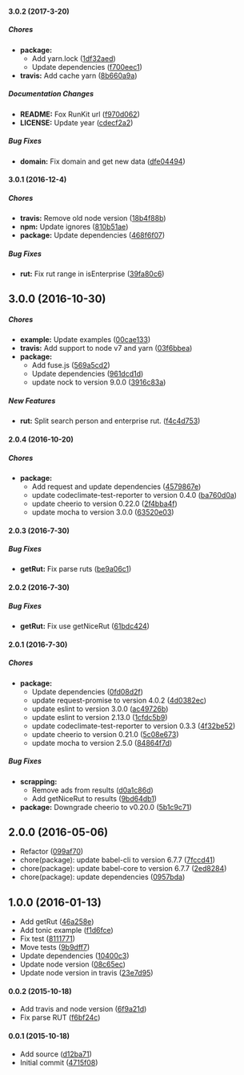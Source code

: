 #### 3.0.2 (2017-3-20)

##### Chores

* **package:**
  * Add yarn.lock ([1df32aed](https://github.com/lgaticaq/info-rut/commit/1df32aed5312b8f8794cfa91be067b95ce65bfe1))
  * Update dependencies ([f700eec1](https://github.com/lgaticaq/info-rut/commit/f700eec19105df8056bb9e8c2e1ed720f4c626d9))
* **travis:** Add cache yarn ([8b660a9a](https://github.com/lgaticaq/info-rut/commit/8b660a9a7276e6441d11bfd2e6f51d12ddd6ed0d))

##### Documentation Changes

* **README:** Fox RunKit url ([f970d062](https://github.com/lgaticaq/info-rut/commit/f970d062a224c90abf68b8cc65034f587799f733))
* **LICENSE:** Update year ([cdecf2a2](https://github.com/lgaticaq/info-rut/commit/cdecf2a293217b1b995f2071429fbb23a8c1989a))

##### Bug Fixes

* **domain:** Fix domain and get new data ([dfe04494](https://github.com/lgaticaq/info-rut/commit/dfe04494060a055c5c1dbce0d02553235283dc79))

#### 3.0.1 (2016-12-4)

##### Chores

* **travis:** Remove old node version ([18b4f88b](https://github.com/lgaticaq/info-rut/commit/18b4f88b3e8e5494e815d09ba72d11b9b0fa04e4))
* **npm:** Update ignores ([810b51ae](https://github.com/lgaticaq/info-rut/commit/810b51ae0bd66105b223d40752cca3d314df014f))
* **package:** Update dependencies ([468f6f07](https://github.com/lgaticaq/info-rut/commit/468f6f0796fe3b9d8c6f34fc3c2d9d08a5c0f01c))

##### Bug Fixes

* **rut:** Fix rut range in isEnterprise ([39fa80c6](https://github.com/lgaticaq/info-rut/commit/39fa80c63b9e782186c05def0769ad14aa56409b))

## 3.0.0 (2016-10-30)

##### Chores

* **example:** Update examples ([00cae133](https://github.com/lgaticaq/info-rut/commit/00cae133f20046ecf97fcdf1b1e5159b9ed8d2b2))
* **travis:** Add support to node v7 and yarn ([03f6bbea](https://github.com/lgaticaq/info-rut/commit/03f6bbead149fb67d3f1eb92e69a19ecbc83ce8e))
* **package:**
  * Add fuse.js ([569a5cd2](https://github.com/lgaticaq/info-rut/commit/569a5cd29fd8c920c09ab50b8ed15a344c5262ad))
  * Update dependencies ([961dcd1d](https://github.com/lgaticaq/info-rut/commit/961dcd1d8c2faacb8f62df9ad76810d26419b73f))
  * update nock to version 9.0.0 ([3916c83a](https://github.com/lgaticaq/info-rut/commit/3916c83af132e25f407b3ba4f4f75c82c2d0ac94))

##### New Features

* **rut:** Split search person and enterprise rut. ([f4c4d753](https://github.com/lgaticaq/info-rut/commit/f4c4d753aef78ac77c79e313d4f16375b22b656a))

#### 2.0.4 (2016-10-20)

##### Chores

* **package:**
  * Add request and update dependencies ([4579867e](https://github.com/lgaticaq/info-rut/commit/4579867efbdb8b9cb0644b0f2895656051ac11a9))
  * update codeclimate-test-reporter to version 0.4.0 ([ba760d0a](https://github.com/lgaticaq/info-rut/commit/ba760d0a3d515e3d85495303a96a386322884f89))
  * update cheerio to version 0.22.0 ([2f4bba4f](https://github.com/lgaticaq/info-rut/commit/2f4bba4f21a3a435b050d41d78a5a6bdac024a1b))
  * update mocha to version 3.0.0 ([63520e03](https://github.com/lgaticaq/info-rut/commit/63520e035bfa39e2ff11781f421fb6322f912d6c))

#### 2.0.3 (2016-7-30)

##### Bug Fixes

* **getRut:** Fix parse ruts ([be9a06c1](https://github.com/lgaticaq/info-rut/commit/be9a06c1461e123e9528599352b6eb371a15c66a))

#### 2.0.2 (2016-7-30)

##### Bug Fixes

* **getRut:** Fix use getNiceRut ([61bdc424](https://github.com/lgaticaq/info-rut/commit/61bdc424b9ba0943edee3eabb412c8b507196d2a))

#### 2.0.1 (2016-7-30)

##### Chores

* **package:**
  * Update dependencies ([0fd08d2f](https://github.com/lgaticaq/info-rut/commit/0fd08d2fbd62000064e92923f3878746ff5548a2))
  * update request-promise to version 4.0.2 ([4d0382ec](https://github.com/lgaticaq/info-rut/commit/4d0382ec89de98f17dd4c0fa98d9bc220ddc85c9))
  * update eslint to version 3.0.0 ([ac49726b](https://github.com/lgaticaq/info-rut/commit/ac49726b7d0e4fb2be9f593b21a5be1eb355d00e))
  * update eslint to version 2.13.0 ([1cfdc5b9](https://github.com/lgaticaq/info-rut/commit/1cfdc5b9bd9bdc4d6f9727d43e7d82a5035e2095))
  * update codeclimate-test-reporter to version 0.3.3 ([4f32be52](https://github.com/lgaticaq/info-rut/commit/4f32be5291891494e1569eb7ca85f8cf98974031))
  * update cheerio to version 0.21.0 ([5c08e673](https://github.com/lgaticaq/info-rut/commit/5c08e673d0cae43dfee85d165ff0647c5f7653e8))
  * update mocha to version 2.5.0 ([84864f7d](https://github.com/lgaticaq/info-rut/commit/84864f7dc02a21a13963dd3b23b5a904a6008296))

##### Bug Fixes

* **scrapping:**
  * Remove ads from results ([d0a1c86d](https://github.com/lgaticaq/info-rut/commit/d0a1c86d97eba361617f7ada9eec00b541345de6))
  * Add getNiceRut to results ([9bd64db1](https://github.com/lgaticaq/info-rut/commit/9bd64db14cde9d1b9e5b83378b87a51f1dadaeee))
* **package:** Downgrade cheerio to v0.20.0 ([5b1c9c71](https://github.com/lgaticaq/info-rut/commit/5b1c9c71958257b146498f0fe548f55cc1acc1cf))

## 2.0.0 (2016-05-06)

* Refactor ([099af70](https://github.com/lgaticaq/info-rut/commit/099af70))
* chore(package): update babel-cli to version 6.7.7 ([7fccd41](https://github.com/lgaticaq/info-rut/commit/7fccd41))
* chore(package): update babel-core to version 6.7.7 ([2ed8284](https://github.com/lgaticaq/info-rut/commit/2ed8284))
* chore(package): update dependencies ([0957bda](https://github.com/lgaticaq/info-rut/commit/0957bda))

## 1.0.0 (2016-01-13)

* Add getRut ([46a258e](https://github.com/lgaticaq/info-rut/commit/46a258e))
* Add tonic example ([f1d6fce](https://github.com/lgaticaq/info-rut/commit/f1d6fce))
* Fix test ([8111771](https://github.com/lgaticaq/info-rut/commit/8111771))
* Move tests ([9b9dff7](https://github.com/lgaticaq/info-rut/commit/9b9dff7))
* Update dependencies ([10400c3](https://github.com/lgaticaq/info-rut/commit/10400c3))
* Update node version ([08c65ec](https://github.com/lgaticaq/info-rut/commit/08c65ec))
* Update node version in travis ([23e7d95](https://github.com/lgaticaq/info-rut/commit/23e7d95))

#### 0.0.2 (2015-10-18)

* Add travis and node version ([6f9a21d](https://github.com/lgaticaq/info-rut/commit/6f9a21d))
* Fix parse RUT ([f6bf24c](https://github.com/lgaticaq/info-rut/commit/f6bf24c))

#### 0.0.1 (2015-10-18)

* Add source ([d12ba71](https://github.com/lgaticaq/info-rut/commit/d12ba71))
* Initial commit ([4715f08](https://github.com/lgaticaq/info-rut/commit/4715f08))

